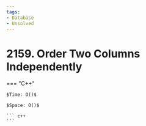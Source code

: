 ```yaml
---
tags:
- Database
- Unsolved
---
```



# 2159. Order Two Columns Independently

=== "C++"

    $Time: O()$

    $Space: O()$

    ``` c++
    ```